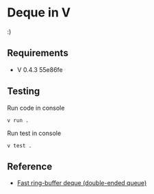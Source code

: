 # Deque in V

:)

## Requirements

- V 0.4.3 55e86fe

## Testing

Run code in console

```
v run .
```

Run test in console

```
v test .
```

## Reference

- [Fast ring-buffer deque (double-ended queue)](https://github.com/gammazero/deque)
